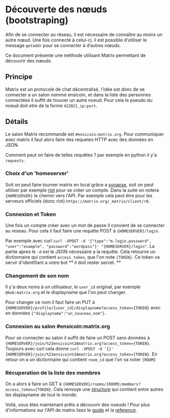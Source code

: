 # Découverte des nœuds (bootstraping)

Afin de se connecter au réseau, il est nécessaire de connaître au moins un autre nœud. Une fois connecté à celui-ci, il est possible d’utiliser le message `getaddr` pour se connecter à d’autres nœuds.

Ce document présente une méthode utilisant Matrix permettant de découvrir des nœuds.

## Principe

Matrix est un protocole de chat décentralisé, l'idée est donc de se connecter a un salon nommé ensicoin, et dans la liste des personnes connectées il suffit de trouver un autre noeud. Pour cela le pseudo du noeud doit etre de la forme `422021_ip:port`.

## Détails

Le salon Matrix recommandé est `#ensicoin:matrix.org`. Pour communiquer avec matrix il faut alors faire des requetes HTTP avec des données en JSON.

Comment peut on faire de telles requêtes ? par exemple en python il y'a `requests`.

### Choix d'un 'homeserver'

Soit on peut faire tourner matrix en local grâce a [synapse](https://matrix.org/docs/projects/server/synapse), soit on peut utiliser par exemple [riot](riot.im) pour se créer un compte. Dans la suite on notera `{HOMESERVER}` le chemin vers l'API. Par exemple cela peut être pour les serveurs officiels (donc riot) `https://matrix.org/_matrix/client/r0`.

### Connexion et Token

Une fois un compte créer avec un mot de passe il convient de se connecter au reseau. Pour cela il faut faire une requête POST à `{HOMESERVER}/login`.

Par exemple avec curl `curl -XPOST -d '{"type":"m.login.password", "user":"example", "password":"wordpass"}' "{HOMESERVER}/login"`. La partie apres le `-d` est le JSON nécessaire a la requête. Cela retourne un dictionnaire qui contient `access_token`, que l'on note `{TOKEN}`. Ce token va servir d'identifiant a votre bot ** il doit rester secret. **

### Changement de son nom

Il y'a deux noms à un utilisateur, le `user_id` original, par exemple `@bob:matrix.org` et le displayname que l'on peut changer. 

Pour changer ce nom il faut faire un PUT à `{HOMESERVER}/profile/{user_id}/displayname?access_token={TOKEN}` avec en données `{"displayname":"un_nouveau_nom"}`.

### Connexion au salon #ensicoin:matrix.org

Pour se connecter au salon il suffit de faire un POST sans données à `{HOMESERVER}/join/%23ensicoin%3Amatrix.org?access_token={TOKEN}`. Toujours avec curl cela donne `curl -XPOST -d '{}' {HOMESERVER}/join/%23ensicoin%3Amatrix.org?access_token={TOKEN}`. En retour on a un dictionnaire qui contient `room_id` que l'on va noter `{ROOM}`

### Récuperation de la liste des membres

On a alors à faire un GET à `{HOMESERVER}/rooms/{ROOM}/members?access_token={TOKEN}`. Cela renvoye une [structure](https://matrix.org/docs/spec/client_server/r0.5.0#get-matrix-client-r0-rooms-roomid-members) qui contient entre autres les displayname de tout le monde.

Voilà, vous êtes maintenant prêts a découvrir des noeuds ! Pour plus d'informations sur l'API de matrix lisez le [guide](https://matrix.org/docs/guides/client-server-api) et la [reference](https://matrix.org/docs/spec/client_server/r0.5.0).
